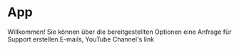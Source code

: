 # App
Willkommen! Sie können über die bereitgestellten Optionen eine Anfrage für Support erstellen.E-mails, YouTube Channel's link
<!DOCTYPE html>
<html lang="en">
<head>
    <meta charset="UTF-8">
    <meta name="viewport" content="width=device-width, initial-scale=1.0">
    <title>Kanban Board</title>
    <style>
        .container {
            display: flex;
            flex-direction: row;
            justify-content: space-around;
            width: 80%;
            margin: 0 auto;
            padding: 20px;
        }

        .column {
            flex: 1;
            border: 1px solid #ccc;
            padding: 20px;
            margin: 20px;
        }

        .card {
            background-color: #fff;
            border: 1px solid #ccc;
            padding: 10px;
            margin: 10px;
            cursor: pointer;
        }

        .card.dragging {
            opacity: 0.5;
        }
    </style>
</head>
<body>
    <div class="container">
        <div class="column" id="todo">
            <h2>To Do</h2>
            <div class="card" draggable="true">
                <p>Create a new task</p>
            </div>
            <div class="card" draggable="true">
                <p>Assign tasks to team members</p>
            </div>
        </div>

        <div class="column" id="in-progress">
            <h2>In Progress</h2>
            <div class="card" draggable="true">
                <p>Implement task 1</p>
            </div>
            <div class="card" draggable="true">
                <p>Review task 2</p>
            </div>
        </div>

        <div class="column" id="done">
            <h2>Done</h2>
            <div class="card">
                <p>Task 1 completed</p>
            </div>
            <div class="card">
                <p>Task 2 reviewed</p>
            </div>
        </div>
    </div>

    <script>
        const columns = document.querySelectorAll('.column');
        const cards = document.querySelectorAll('.card');

        let draggingCard = null;
        let currentColumn = null;

        cards.forEach(card => {
            card.addEventListener('dragstart', (event) => {
                draggingCard = card;
                currentColumn = card.parentNode;
            });

            card.addEventListener('dragend', (event) => {
                draggingCard = null;
                currentColumn = null;
            });
        });

        columns.forEach(column => {
            column.addEventListener('dragover', (event) => {
                event.preventDefault();
            });

            column.addEventListener('drop', (event) => {
                if (draggingCard && column !== currentColumn) {
                    column.appendChild(draggingCard);
                }
            });
        });
    </script>
</body>
</html>
![Screenshot_20240713-025128](https://github.com/user-attachments/assets/77f81c8d-b206-490b-a2e8-9310444a7056)
